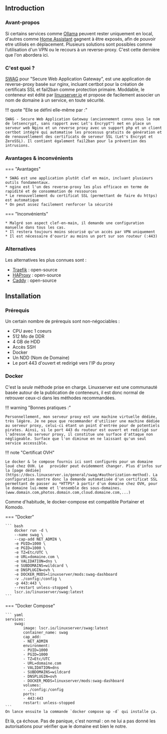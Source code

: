 ## Introduction

### Avant-propos

Si certains services comme [Ollama](https://wiki.become.sh/services/ollama/) peuvent rester uniquement en local, d'autres comme [Home Assistant](https://wiki.become.sh/services/hassio/) gagnent à être exposés, afin de pouvoir etre utilisés en déplacement.
Plusieurs solutions sont possibles comme l’utilisation d'un VPN ou le recours à un reverse-proxy. C'est cette dernière que l'on abordera ici.

### C'est quoi ?

[SWAG](https://docs.linuxserver.io/general/swag/) pour "Secure Web Application Gateway", est une application de reverse-proxy basée sur nginx, incluant certbot pour la création de certificats SSL et fail2ban comme protection primaire. Moddable, le conteneur est édité par [linuxserver.io](https://linuxserver.io) et propose de facilement associer un nom de domaine à un service, en toute sécurité.

!!! quote "Elle se défini elle-même par :"

    SWAG - Secure Web Application Gateway (anciennement connu sous le nom de letsencrypt, sans rapport avec Let's Encrypt™) met en place un serveur web Nginx et un reverse proxy avec un support php et un client certbot intégré qui automatise les processus gratuits de génération et de renouvellement des certificats de serveur SSL (Let's Encrypt et ZeroSSL). Il contient également fail2ban pour la prévention des intrusions.

### Avantages & inconvénients

=== "Avantages"

    * SWAG est une application plutôt clef en main, incluant plusieurs outils fondamentaux.
    * nginx est l'un des reverse-proxy les plus efficace en terme de rapidité et de consommation de ressources
    * Le renouvellement du certificat SSL (permettant de faire du https) est automatique
    * On peut assez facilement renforcer la sécurité

=== "Inconvénients"

    * Malgré son aspect clef-en-main, il demande une configuration manuelle dans tous les cas.
    * Il restera toujours moins sécurisé qu'un accès par VPN uniquement
    * Il est nécessaire d'ouvrir au moins un port sur son routeur (:443)

### Alternatives

Les alternatives les plus connues sont :

- [Traefik](hhttps://doc.traefik.io/traefik/) : open-source
- [HAProxy](https://www.haproxy.org/) : open-source
- [Caddy](https://caddyserver.com/) : open-source
  

## Installation

### Prérequis

Un certain nombre de prérequis sont non-négociables :

- CPU avec 1 coeurs
- 512 Mo de DDR
- 4 GB de HDD
- Accès SSH
- Docker
- Un NDD (Nom de Domaine)
- Le port 443 d'ouvert et redirigé vers l'IP du proxy

### Docker

C'est la *seule* méthode prise en charge. Linuxserver est une communauté basée autour de la publication de conteneurs, il est donc normal de retrouver ceux-ci dans les méthodes recommandées.

!!! warning "Bonnes pratiques :"

    Personnellement, mon serveur proxy est une machine virtuelle dédiée, très légère. Je ne peux que recommander d'utiliser une machine dédiée au serveur proxy, celui-ci étant un point d'entrée pour de potentiels pirates. Ainsi, si le port 443 du routeur est ouvert et redirigé sur l'adresse du serveur proxy, il constitue une surface d'attaque non négligeable. Surface que l'on diminue en ne laissant qu'un seul service accessible.

!!! note "Certificat OVH"

    Le docker & le compose fournis ici sont configurés pour un domaine loué chez OVH. Le   provider peut évidemment changer. Plus d'infos sur la [page dédiée](https://docs.linuxserver.io/general/swag/#authorization-method). La configuration montre donc la demande automatisée d'un certificat SSL permettant de passer au *HTTPS* à partir d'un domaine chez OVH, pour le domaine lui-meme et l'ensemble des sous-domaines. (www.domain.com,photos.domain.com,cloud.domaine.com,...)

Comme d'habitude, le docker-compose est compatible Portainer et Komodo.

=== "Docker"
    
    ``` bash
        docker run -d \
        --name swag \
        --cap-add NET_ADMIN \
        -e PUID=1000 \
        -e PGID=1000 \
        -e TZ=Etc/UTC \
        -e URL=domaine.com \
        -e VALIDATION=dns \
        -e SUBDOMAINS=wildcard \
        -e DNSPLUGIN=ovh \
        -e DOCKER_MODS=linuxserver/mods:swag-dashboard
        -v ./config:/config \
        -p 443:443 \
        --restart unless-stopped \
        lscr.io/linuxserver/swag:latest
    ```

=== "Docker Compose"

    ``` yaml
    services:
        swag:
            image: lscr.io/linuxserver/swag:latest
            container_name: swag
            cap_add:
            - NET_ADMIN
            environment:
            - PUID=1000
            - PGID=1000
            - TZ=Etc/UTC
            - URL=domaine.com
            - VALIDATION=dns
            - SUBDOMAINS=wildcard
            - DNSPLUGIN=ovh
            - DOCKER_MODS=linuxserver/mods:swag-dashboard
            volumes:
            - ./config:/config
            ports:
            - 443:443
            restart: unless-stopped
    ```
    On lance ensuite la commande `docker compose up -d` qui installe ça.

Et là, ça échoue. Pas de panique, c'est normal : on ne lui a pas donné les autorisations pour vérifier que le domaine est bien le notre.